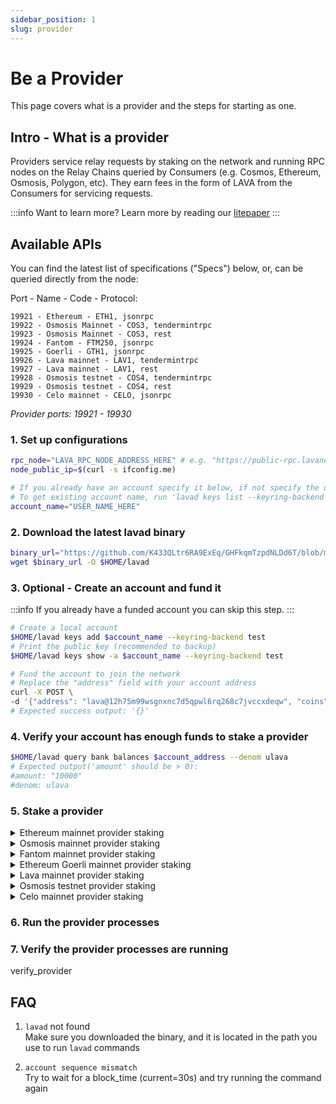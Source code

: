 ```yaml
---
sidebar_position: 1
slug: provider
---
```

# Be a Provider

This page covers what is a provider and the steps for starting as one.

## Intro - What is a provider
Providers service relay requests by staking on the network and running RPC nodes on the Relay Chains queried by Consumers (e.g. Cosmos, Ethereum, Osmosis, Polygon, etc). They earn fees in the form of LAVA from the Consumers for servicing requests.

:::info Want to learn more?
Learn more by reading our [litepaper](https://lavanet.xyz)
:::

## Available APIs
You can find the latest list of specifications ("Specs") below, or, can be queried directly from the node:

Port - Name - Code - Protocol:
```
19921 - Ethereum - ETH1, jsonrpc  
19922 - Osmosis Mainnet - COS3, tendermintrpc  
19923 - Osmosis Mainnet - COS3, rest  
19924 - Fantom - FTM250, jsonrpc  
19925 - Goerli - GTH1, jsonrpc  
19926 - Lava mainnet - LAV1, tendermintrpc  
19927 - Lava mainnet - LAV1, rest  
19928 - Osmosis testnet - COS4, tendermintrpc  
19929 - Osmosis testnet - COS4, rest  
19930 - Celo mainnet - CELO, jsonrpc  
```
_Provider ports: 19921 - 19930_


### 1. Set up configurations
```bash
rpc_node="LAVA_RPC_NODE_ADDRESS_HERE" # e.g. "https://public-rpc.lavanet.xyz:443"
node_public_ip=$(curl -s ifconfig.me)

# If you already have an account specify it below, if not specify the desired user name to be created
# To get existing account name, run 'lavad keys list --keyring-backend test'
account_name="USER_NAME_HERE"
```

### 2. Download the latest lavad binary
```bash
binary_url="https://github.com/K433QLtr6RA9ExEq/GHFkqmTzpdNLDd6T/blob/main/production/cosmovisor-upgrades/genesis/bin/lavad?raw=true"
wget $binary_url -O $HOME/lavad
```

### 3. Optional - Create an account and fund it

:::info
If you already have a funded account you can skip this step.
:::

```bash
# Create a local account
$HOME/lavad keys add $account_name --keyring-backend test
# Print the public key (recommended to backup)
$HOME/lavad keys show -a $account_name --keyring-backend test

# Fund the account to join the network
# Replace the "address" field with your account address
curl -X POST \
-d '{"address": "lava@12h75m99wsgnxnc7d5qpwl6rq268c7jvccxdeqw", "coins": ["60000000ulava"]}' http://44.205.140.46:5555
# Expected success output: '{}'
```

### 4. Verify your account has enough funds to stake a provider

```bash
$HOME/lavad query bank balances $account_address --denom ulava
# Expected output('amount' should be > 0):
#amount: "10000"
#denom: ulava
```

### 5. Stake a provider

<details>
    <summary>
    Ethereum mainnet provider staking
    </summary>

```bash
provider_stake_amount="STAKE_AMOUNT_HERE" # Change to a stake amount of your choice, e.g. "2010ulava"

$HOME/lavad tx pairing stake-provider "ETH1" \
    $provider_stake_amount \
    "$node_public_ip:19921,jsonrpc,1" 1 \
    -y \
    --from $account_name \
    --gas="auto" \
    --gas-adjustment "1.5" \
    --keyring-backend $keyring_backend \
    --node $rpc_node
# Expected output, code: 0
# Following the last command, please wait for block_time (current=30s) before running the next command
# in order to make sure the staking provider is added to the network
```
</details>

<details>
    <summary>
    Osmosis mainnet provider staking
    </summary>

```bash
provider_stake_amount="STAKE_AMOUNT_HERE" # Change to a stake amount of your choice, e.g. "2010ulava"

$HOME/lavad tx pairing stake-provider "COS3" \
    $provider_stake_amount \
    "$node_public_ip:19922,tendermintrpc,1 $node_public_ip:19923,rest,1" 1 \
    -y \
    --from $account_name \
    --gas="auto" \
    --gas-adjustment "1.5" \
    --keyring-backend $keyring_backend \
    --node $rpc_node >>"$HOME/.lava_provider_remote_setup.log" 2>&1 &
# Expected output, code: 0
# Following the last command, please wait for block_time (current=30s) before running the next command
# in order to make sure the staking provider is added to the network
```
</details>

<details>
    <summary>
    Fantom mainnet provider staking
    </summary>

```bash
provider_stake_amount="STAKE_AMOUNT_HERE" # Change to a stake amount of your choice, e.g. "2010ulava"

$HOME/lavad tx pairing stake-provider "FTM250" \
    $provider_stake_amount \
    "$(curl -s ifconfig.me):19924,jsonrpc,1" 1 \
    -y \
    --from $lava_user_name \
    --gas="auto" \
    --gas-adjustment "1.5" \
    --keyring-backend $keyring_backend

# Expected output, code: 0
# Following the last command, please wait for block_time (current=30s) before running the next command
# in order to make sure the staking provider is added to the network
```
</details>

<details>
    <summary>
    Ethereum Goerli mainnet provider staking
    </summary>

```bash
provider_stake_amount="STAKE_AMOUNT_HERE" # Change to a stake amount of your choice, e.g. "2010ulava"

$HOME/lavad tx pairing stake-provider "GTH1" \
    $provider_stake_amount \
    "$(curl -s ifconfig.me):19925,jsonrpc,1" 1 \
    -y \
    --from $lava_user_name \
    --gas="auto" \
    --gas-adjustment "1.5" \
    --keyring-backend $keyring_backend

# Expected output, code: 0
# Following the last command, please wait for block_time (current=30s) before running the next command
# in order to make sure the staking provider is added to the network
```
</details>

<details>
    <summary>
    Lava mainnet provider staking
    </summary>

```bash
provider_stake_amount="STAKE_AMOUNT_HERE" # Change to a stake amount of your choice, e.g. "2010ulava"

$HOME/lavad tx pairing stake-provider "LAV1" \
    $provider_stake_amount \
    "$(curl -s ifconfig.me):19926,tendermintrpc,1 $(curl -s ifconfig.me):19927,rest,1" 1 \
    -y \
    --from $lava_user_name \
    --gas="auto" \
    --gas-adjustment "1.5" \
    --keyring-backend $keyring_backend

# Expected output, code: 0
# Following the last command, please wait for block_time (current=30s) before running the next command
# in order to make sure the staking provider is added to the network
```
</details>

<details>
    <summary>
    Osmosis testnet provider staking
    </summary>

```bash
provider_stake_amount="STAKE_AMOUNT_HERE" # Change to a stake amount of your choice, e.g. "2010ulava"

$HOME/lavad tx pairing stake-provider "COS4" \
    $provider_stake_amount \
    "$(curl -s ifconfig.me):19928,tendermintrpc,1 $(curl -s ifconfig.me):19929,rest,1" 1 \
    -y \
    --from $lava_user_name \
    --gas="auto" \
    --gas-adjustment "1.5" \
    --keyring-backend $keyring_backend

# Expected output, code: 0
# Following the last command, please wait for block_time (current=30s) before running the next command
# in order to make sure the staking provider is added to the network
```
</details>

<details>
    <summary>
    Celo mainnet provider staking
    </summary>

```bash
provider_stake_amount="STAKE_AMOUNT_HERE" # Change to a stake amount of your choice, e.g. "2010ulava"

$HOME/lavad tx pairing stake-provider "CELO" \
    $provider_stake_amount \
    "$(curl -s ifconfig.me):19930,jsonrpc,1" 1 \
    -y \
    --from $lava_user_name \
    --gas="auto" \
    --gas-adjustment "1.5" \
    --keyring-backend $keyring_backend

# Expected output, code: 0
# Following the last command, please wait for block_time (current=30s) before running the next command
# in order to make sure the staking provider is added to the network
```
</details>


### 6. Run the provider processes






### 7. Verify the provider processes are running
verify_provider

## FAQ

1. `lavad` not found  
Make sure you downloaded the binary, and it is located in the path you use to run `lavad` commands

2. `account sequence mismatch`  
Try to wait for a block_time (current=30s) and try running the command again
